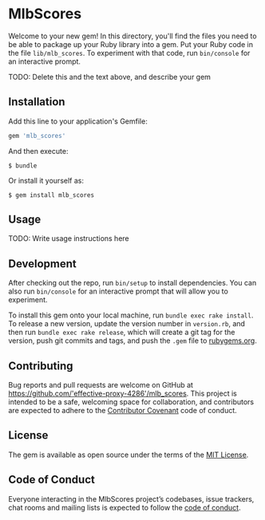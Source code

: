 # MlbScores

Welcome to your new gem! In this directory, you'll find the files you need to be able to package up your Ruby library into a gem. Put your Ruby code in the file `lib/mlb_scores`. To experiment with that code, run `bin/console` for an interactive prompt.

TODO: Delete this and the text above, and describe your gem

## Installation

Add this line to your application's Gemfile:

```ruby
gem 'mlb_scores'
```

And then execute:

    $ bundle

Or install it yourself as:

    $ gem install mlb_scores

## Usage

TODO: Write usage instructions here

## Development

After checking out the repo, run `bin/setup` to install dependencies. You can also run `bin/console` for an interactive prompt that will allow you to experiment.

To install this gem onto your local machine, run `bundle exec rake install`. To release a new version, update the version number in `version.rb`, and then run `bundle exec rake release`, which will create a git tag for the version, push git commits and tags, and push the `.gem` file to [rubygems.org](https://rubygems.org).

## Contributing

Bug reports and pull requests are welcome on GitHub at https://github.com/'effective-proxy-4286'/mlb_scores. This project is intended to be a safe, welcoming space for collaboration, and contributors are expected to adhere to the [Contributor Covenant](http://contributor-covenant.org) code of conduct.

## License

The gem is available as open source under the terms of the [MIT License](https://opensource.org/licenses/MIT).

## Code of Conduct

Everyone interacting in the MlbScores project’s codebases, issue trackers, chat rooms and mailing lists is expected to follow the [code of conduct](https://github.com/'effective-proxy-4286'/mlb_scores/blob/master/CODE_OF_CONDUCT.md).
